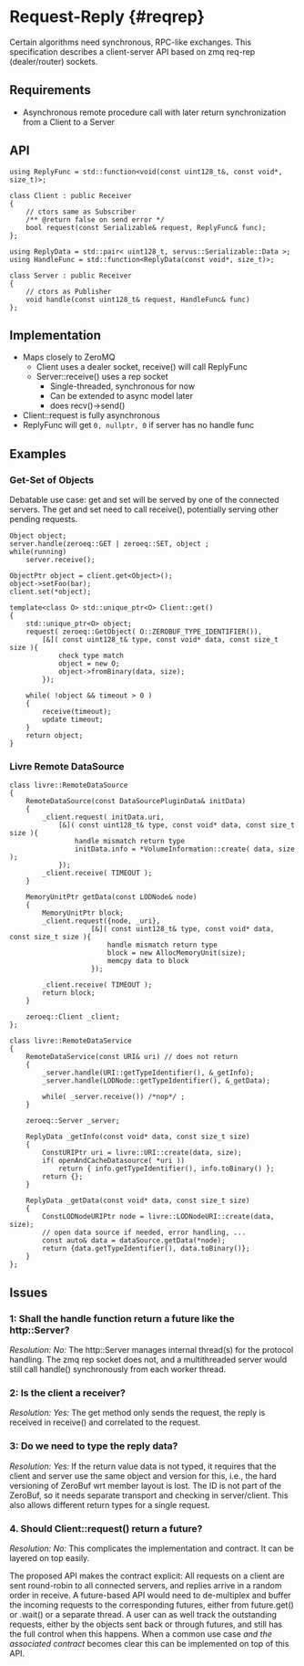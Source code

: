 Request-Reply {#reqrep}
============

Certain algorithms need synchronous, RPC-like exchanges. This specification
describes a client-server API based on zmq req-rep (dealer/router) sockets.

## Requirements

* Asynchronous remote procedure call with later return synchronization from a Client to a Server

## API

    using ReplyFunc = std::function<void(const uint128_t&, const void*, size_t)>;

    class Client : public Receiver
    {
        // ctors same as Subscriber
        /** @return false on send error */
        bool request(const Serializable& request, ReplyFunc& func);
    };

    using ReplyData = std::pair< uint128_t, servus::Serializable::Data >;
    using HandleFunc = std::function<ReplyData(const void*, size_t)>;

    class Server : public Receiver
    {
        // ctors as Publisher
        void handle(const uint128_t& request, HandleFunc& func)
    };


## Implementation

* Maps closely to ZeroMQ
  * Client uses a dealer socket, receive() will call ReplyFunc
  * Server::receive() uses a rep socket
    * Single-threaded, synchronous for now
    * Can be extended to async model later
    * does recv()->send()
* Client::request is fully asynchronous
* ReplyFunc will get ```0, nullptr, 0``` if server has no handle func

## Examples

### Get-Set of Objects

Debatable use case: get and set will be served by one of the connected servers.
The get and set need to call receive(), potentially serving other pending requests.

    Object object;
    server.handle(zeroeq::GET | zeroeq::SET, object ;
    while(running)
        server.receive();

    ObjectPtr object = client.get<Object>();
    object->setFoo(bar);
    client.set(*object);

    template<class O> std::unique_ptr<O> Client::get()
    {
        std::unique_ptr<O> object;
        request( zeroeq::GetObject( O::ZEROBUF_TYPE_IDENTIFIER()),
            [&]( const uint128_t& type, const void* data, const size_t size ){
                check type match
                object = new O;
                object->fromBinary(data, size);
            });

        while( !object && timeout > 0 )
        {
            receive(timeout);
            update timeout;
        }
        return object;
    }

### Livre Remote DataSource

    class livre::RemoteDataSource
    {
        RemoteDataSource(const DataSourcePluginData& initData)
        {
            _client.request( initData.uri,
                [&]( const uint128_t& type, const void* data, const size_t size ){
                    handle mismatch return type
                    initData.info = *VolumeInformation::create( data, size );
                });
            _client.receive( TIMEOUT );
        }

        MemoryUnitPtr getData(const LODNode& node)
        {
            MemoryUnitPtr block;
            _client.request({node, _uri},
                        [&]( const uint128_t& type, const void* data, const size_t size ){
                            handle mismatch return type
                            block = new AllocMemoryUnit(size);
                            memcpy data to block
                        });

            _client.receive( TIMEOUT );
            return block;
        }

        zeroeq::Client _client;
    };

    class livre::RemoteDataService
    {
        RemoteDataService(const URI& uri) // does not return
        {
            _server.handle(URI::getTypeIdentifier(), &_getInfo);
            _server.handle(LODNode::getTypeIdentifier(), &_getData);

            while( _server.receive()) /*nop*/ ;
        }

        zeroeq::Server _server;

        ReplyData _getInfo(const void* data, const size_t size)
        {
            ConstURIPtr uri = livre::URI::create(data, size);
            if( openAndCacheDatasource( *uri ))
                return { info.getTypeIdentifier(), info.toBinary() };
            return {};
        }

        ReplyData _getData(const void* data, const size_t size)
        {
            ConstLODNodeURIPtr node = livre::LODNodeURI::create(data, size);
            // open data source if needed, error handling, ...
            const auto& data = dataSource.getData(*node);
            return {data.getTypeIdentifier(), data.toBinary()};
        }
    };

## Issues

### 1: Shall the handle function return a future like the http::Server?

_Resolution: No:_ The http::Server manages internal thread(s) for the protocol
handling. The zmq rep socket does not, and a multithreaded server would still
call handle() synchronously from each worker thread.

### 2: Is the client a receiver?

_Resolution: Yes:_ The get method only sends the request, the reply is received
in receive() and correlated to the request.

### 3: Do we need to type the reply data?

_Resolution: Yes:_ If the return value data is not typed, it requires that the
client and server use the same object and version for this, i.e., the hard
versioning of ZeroBuf wrt member layout is lost. The ID is not part of the
ZeroBuf, so it needs separate transport and checking in server/client. This also
allows different return types for a single request.

### 4. Should Client::request() return a future?

_Resolution: No:_ This complicates the implementation and contract. It can be
layered on top easily.

The proposed API makes the contract explicit: All requests on a client are sent
round-robin to all connected servers, and replies arrive in a random order in
receive. A future-based API would need to de-multiplex and buffer the incoming
requests to the corresponding futures, either from future.get() or .wait() or a
separate thread. A user can as well track the outstanding requests, either by
the objects sent back or through futures, and still has the full control when
this happens. When a common use case *and the associated contract* becomes clear
this can be implemented on top of this API.
